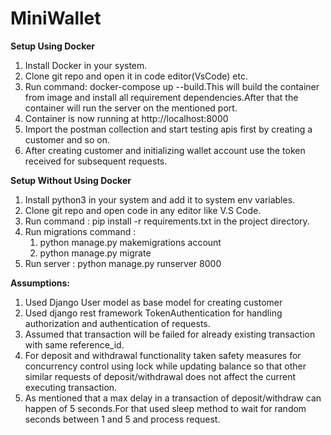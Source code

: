 # MiniWallet
**Setup Using Docker**
1. Install Docker in your system.
2. Clone git repo and open it in code editor(VsCode) etc.
3. Run command: docker-compose up --build.This will build the container from image and install all requirement dependencies.After that the container will run the server on the mentioned port.
4. Container is now running at http://localhost:8000
5. Import the postman collection and start testing apis first by creating a customer and so on.
6. After creating customer and initializing wallet account use the token received for subsequent requests.

**Setup Without Using Docker**
1. Install python3 in your system and add it to system env variables.
2. Clone git repo and open code in any editor like V.S Code.
3. Run command : pip install -r requirements.txt in the project directory.
4. Run migrations command :
     1. python manage.py makemigrations account
     2. python manage.py migrate
5. Run server : python manage.py runserver 8000


**Assumptions:**
1. Used Django User model as base model for creating customer
2. Used django rest framework TokenAuthentication for handling authorization and authentication of requests.
3. Assumed that transaction will be failed for already existing transaction with  same reference_id.
4. For deposit and withdrawal functionality taken safety measures for concurrency control using lock while updating balance so that other
   similar requests of deposit/withdrawal does not affect the current executing transaction.
5. As mentioned that a max delay in a transaction of deposit/withdraw can happen of 5 seconds.For that used sleep method to wait for random seconds between 1 and 5 and process request.

